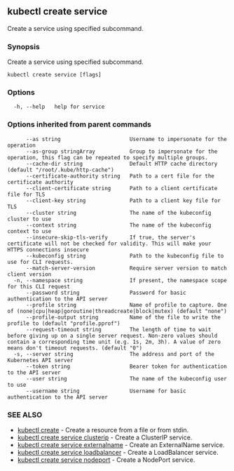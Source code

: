 ## kubectl create service

Create a service using specified subcommand.

### Synopsis

Create a service using specified subcommand.

```
kubectl create service [flags]
```

### Options

```
  -h, --help   help for service
```

### Options inherited from parent commands

```
      --as string                      Username to impersonate for the operation
      --as-group stringArray           Group to impersonate for the operation, this flag can be repeated to specify multiple groups.
      --cache-dir string               Default HTTP cache directory (default "/root/.kube/http-cache")
      --certificate-authority string   Path to a cert file for the certificate authority
      --client-certificate string      Path to a client certificate file for TLS
      --client-key string              Path to a client key file for TLS
      --cluster string                 The name of the kubeconfig cluster to use
      --context string                 The name of the kubeconfig context to use
      --insecure-skip-tls-verify       If true, the server's certificate will not be checked for validity. This will make your HTTPS connections insecure
      --kubeconfig string              Path to the kubeconfig file to use for CLI requests.
      --match-server-version           Require server version to match client version
  -n, --namespace string               If present, the namespace scope for this CLI request
      --password string                Password for basic authentication to the API server
      --profile string                 Name of profile to capture. One of (none|cpu|heap|goroutine|threadcreate|block|mutex) (default "none")
      --profile-output string          Name of the file to write the profile to (default "profile.pprof")
      --request-timeout string         The length of time to wait before giving up on a single server request. Non-zero values should contain a corresponding time unit (e.g. 1s, 2m, 3h). A value of zero means don't timeout requests. (default "0")
  -s, --server string                  The address and port of the Kubernetes API server
      --token string                   Bearer token for authentication to the API server
      --user string                    The name of the kubeconfig user to use
      --username string                Username for basic authentication to the API server
```

### SEE ALSO

* [kubectl create](kubectl_create.md)	 - Create a resource from a file or from stdin.
* [kubectl create service clusterip](kubectl_create_service_clusterip.md)	 - Create a ClusterIP service.
* [kubectl create service externalname](kubectl_create_service_externalname.md)	 - Create an ExternalName service.
* [kubectl create service loadbalancer](kubectl_create_service_loadbalancer.md)	 - Create a LoadBalancer service.
* [kubectl create service nodeport](kubectl_create_service_nodeport.md)	 - Create a NodePort service.

